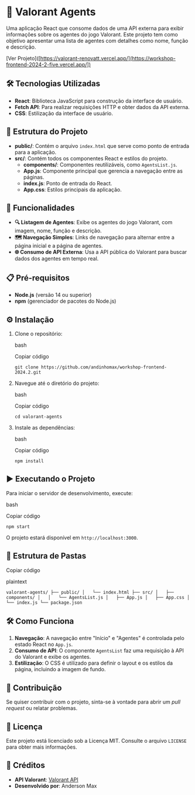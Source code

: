 # 📜 Valorant Agents

Uma aplicação React que consome dados de uma API externa para exibir informações sobre os agentes do jogo Valorant. Este projeto tem como objetivo apresentar uma lista de agentes com detalhes como nome, função e descrição.

[Ver Projeto]([https://valorant-renovatt.vercel.app/](https://workshop-frontend-2024-2-five.vercel.app/])

## 🛠️ Tecnologias Utilizadas

-   **React**: Biblioteca JavaScript para construção da interface de usuário.
-   **Fetch API**: Para realizar requisições HTTP e obter dados da API externa.
-   **CSS**: Estilização da interface de usuário.

## 📂 Estrutura do Projeto

-   **public/**: Contém o arquivo `index.html` que serve como ponto de entrada para a aplicação.
-   **src/**: Contém todos os componentes React e estilos do projeto.
    -   **components/**: Componentes reutilizáveis, como `AgentsList.js`.
    -   **App.js**: Componente principal que gerencia a navegação entre as páginas.
    -   **index.js**: Ponto de entrada do React.
    -   **App.css**: Estilos principais da aplicação.

## 🚀 Funcionalidades

-   **🔍 Listagem de Agentes**: Exibe os agentes do jogo Valorant, com imagem, nome, função e descrição.
-   **🗺️ Navegação Simples**: Links de navegação para alternar entre a página inicial e a página de agentes.
-   **🌐 Consumo de API Externa**: Usa a API pública do Valorant para buscar dados dos agentes em tempo real.

## 📋 Pré-requisitos

-   **Node.js** (versão 14 ou superior)
-   **npm** (gerenciador de pacotes do Node.js)

## ⚙️ Instalação

1.  Clone o repositório:
    
    bash
    
    Copiar código
    
    `git clone https://github.com/andinhomax/workshop-frontend-2024.2.git` 
    
2.  Navegue até o diretório do projeto:
    
    bash
    
    Copiar código
    
    `cd valorant-agents` 
    
3.  Instale as dependências:
    
    bash
    
    Copiar código
    
    `npm install` 
    

## ▶️ Executando o Projeto

Para iniciar o servidor de desenvolvimento, execute:

bash

Copiar código

`npm start` 

O projeto estará disponível em `http://localhost:3000`.

## 📁 Estrutura de Pastas


Copiar código

plaintext

`valorant-agents/
├── public/
│   └── index.html
├── src/
│   ├── components/
│   │   └── AgentsList.js
│   ├── App.js
│   ├── App.css
│   └── index.js
└── package.json` 

## 🛠️ Como Funciona

1.  **Navegação**: A navegação entre "Início" e "Agentes" é controlada pelo estado React no `App.js`.
2.  **Consumo de API**: O componente `AgentsList` faz uma requisição à API do Valorant e exibe os agentes.
3.  **Estilização**: O CSS é utilizado para definir o layout e os estilos da página, incluindo a imagem de fundo.

## 🤝 Contribuição

Se quiser contribuir com o projeto, sinta-se à vontade para abrir um _pull request_ ou relatar problemas.

## 📄 Licença

Este projeto está licenciado sob a Licença MIT. Consulte o arquivo `LICENSE` para obter mais informações.

## 👏 Créditos

-   **API Valorant**: [Valorant API](https://valorant-api.com/)
-   **Desenvolvido por**: Anderson Max
